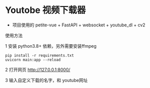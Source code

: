 # Youtobe 视频下载器

* 项目使用的 petite-vue + FastAPI + websocket + youtube_dl + cv2

使用方法

1 安装 python3.8+ 依赖，另外需要安装ffmpeg

```
pip install -r requirements.txt 
uvicorn main:app --reload
```

2 打开网页 http://127.0.0.1:8000/

3 输入自定义下载的名字，和 youtube网址